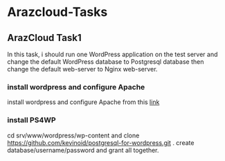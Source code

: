 # Arazcloud-Tasks
## ArazCloud Task1
  In this task, i should run one WordPress application on the test server and change the default WordPress database to Postgresql database then change the   default web-server to Nginx web-server.
  ### install wordpress and configure Apache
  install wordpress and configure Apache from this [link](https://ubuntu.com/tutorials/install-and-configure-wordpress#3-install-wordpress)
  ### install PS4WP
  cd srv/www/wordpress/wp-content and clone https://github.com/kevinoid/postgresql-for-wordpress.git .
  create database/username/password and grant all together.
